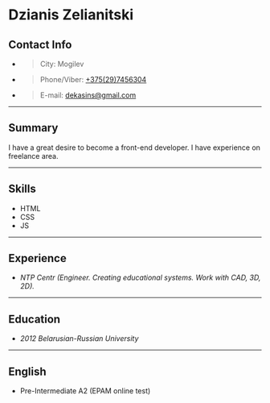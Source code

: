 # Dzianis Zelianitski

## Contact Info

* > City: Mogilev
* > Phone/Viber: [+375(29)7456304](tel:+375297456304)
* > E-mail: [dekasins@gmail.com](dekasins@gmail.com)

---

## Summary

I have a great desire to become a front-end developer. I have experience on freelance area.

---

## Skills

* HTML
* CSS
* JS

---

## Experience
* *NTP Centr (Engineer. Creating educational systems. Work with CAD, 3D, 2D).*

---

## Education

* *2012 Belarusian-Russian University* 

----

## English
* Pre-Intermediate A2 (EPAM online test)
